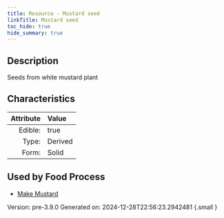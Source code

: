 ```yaml
---
title: Resource - Mustard seed
linkTitle: Mustard seed
toc_hide: true
hide_summary: true
---
```


## Description
&#10;&#9;&#9;Seeds from white mustard plant

## Characteristics

| Attribute      | Value |
|--------:|:------|
|Edible:|true|
|Type:|Derived|
|Form:|Solid|
 



    
## Used by Food Process

- [Make Mustard](/docs/definitions/food/make-mustard)


Version: pre-3.9.0 Generated on: 2024-12-28T22:56:23.2942481
{.small }
